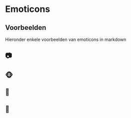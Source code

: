 # Emoticons
 
## Voorbeelden
Hieronder enkele voorbeelden van emoticons in markdown

## :camera:
## :monkey_face:
## :eggplant:
## :peach: